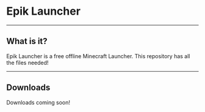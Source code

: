 # Epik Launcher

---

## What is it?

Epik Launcher is a free offline Minecraft Launcher.
This repository has all the files needed!

---

## Downloads

Downloads coming soon!
